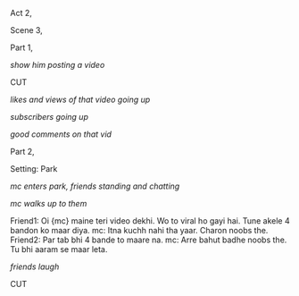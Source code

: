 Act 2,

Scene 3,

Part 1,

_show him posting a video_

CUT

_likes and views of that video going up_

_subscribers going up_

_good comments on that vid_

Part 2,

Setting: Park

_mc enters park, friends standing and chatting_

_mc walks up to them_

Friend1: Oi {mc} maine teri video dekhi. Wo to viral ho gayi hai. Tune akele 4 bandon ko maar diya.
mc: Itna kuchh nahi tha yaar. Charon noobs the.
Friend2: Par tab bhi 4 bande to maare na.
mc: Arre bahut badhe noobs the. Tu bhi aaram se maar leta.

_friends laugh_

CUT
